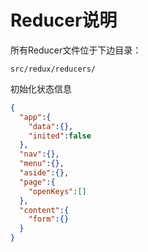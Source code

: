 # Reducer说明

所有Reducer文件位于下边目录：

```
src/redux/reducers/
```

初始化状态信息

```json
{
  "app":{
    "data":{},
    "inited":false
  },
  "nav":{},
  "menu":{},
  "aside":{},
  "page":{
    "openKeys":[]
  },
  "content":{
    "form":{}
  }
}
```



